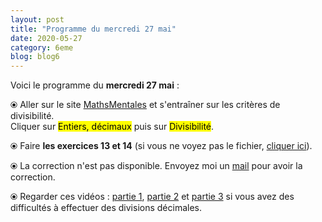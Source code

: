 ```yaml
---
layout: post
title: "Programme du mercredi 27 mai"
date: 2020-05-27
category: 6eme
blog: blog6
---
```


Voici le programme du <b>mercredi 27 mai</b> :

⦿ Aller sur le site <a href="http://mathsmentales.net/">MathsMentales</a> et s'entraîner sur les critères de divisibilité.
<br>
Cliquer sur <mark>Entiers, décimaux</mark> puis sur <mark>Divisibilité</mark>. 

⦿ Faire <strong>les exercices 13 et 14</strong> (si vous ne voyez pas le fichier, <a href="/exercices/6eme/6eme_exercices_mercredi_27_mai_2020.pdf">cliquer ici</a>).

<object data="/exercices/6eme/6eme_exercices_mercredi_27_mai_2020.pdf" width="100%" height="500" type='application/pdf'></object>

⦿ La correction n'est pas disponible. Envoyez moi un <a href="mailto:benjamindang2015@gmail.com">mail</a> pour avoir la correction.

⦿ Regarder ces vidéos : <a class="video" href="https://youtu.be/RbkDd_p_EVU">partie 1</a>, <a class="video" href="https://youtu.be/kagPFHfG-ZU">partie 2</a> et <a class="video" href="https://youtu.be/CnuDwxwNl9k">partie 3</a> si vous avez des difficultés à effectuer des divisions décimales.
 
